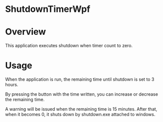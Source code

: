 # ShutdownTimerWpf

# Overview
This application executes shutdown when timer count to zero.

# Usage
When the application is run, the remaining time until shutdown is set to 3 hours.

By pressing the button with the time written, you can increase or decrease the remaining time.

A warning will be issued when the remaining time is 15 minutes. After that, when it becomes 0, it shuts down by shutdown.exe attached to windows.
